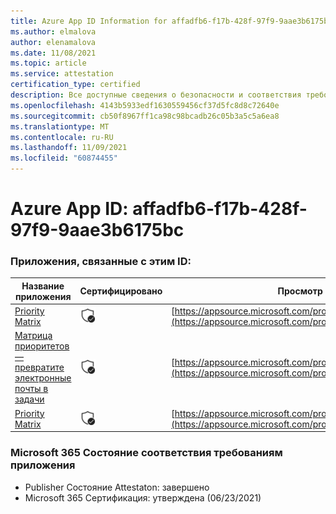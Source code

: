 ```yaml
---
title: Azure App ID Information for affadfb6-f17b-428f-97f9-9aae3b6175bc
ms.author: elmalova
author: elenamalova
ms.date: 11/08/2021
ms.topic: article
ms.service: attestation
certification_type: certified
description: Все доступные сведения о безопасности и соответствия требованиям для affadfb6-f17b-428f-97f9-9aae3b6175bc.
ms.openlocfilehash: 4143b5933edf1630559456cf37d5fc8d8c72640e
ms.sourcegitcommit: cb50f8967ff1ca98c98bcadb26c05b3a5c5a6ea8
ms.translationtype: MT
ms.contentlocale: ru-RU
ms.lasthandoff: 11/09/2021
ms.locfileid: "60874455"
---
```

# <a name="azure-app-id-affadfb6-f17b-428f-97f9-9aae3b6175bc"></a>Azure App ID: affadfb6-f17b-428f-97f9-9aae3b6175bc


### <a name="apps-associated-with-this-id"></a>Приложения, связанные с этим ID:
| **Название приложения** | **Сертифицировано** | **Просмотр в AppSource** |
|--------------|---------------|-----------------------|
| [Priority Matrix](https://docs.microsoft.com/microsoft-365-app-certification/forward/WA104382005) | <img alt="Certified application badge" src="../media/certified-badge.png" height="25" width="25" /> | [https://appsource.microsoft.com/product/office/WA104382005](https://appsource.microsoft.com/product/office/WA104382005) |
| [Матрица приоритетов — превратите электронные почты в задачи](https://docs.microsoft.com/microsoft-365-app-certification/forward/WA104381735) | <img alt="Certified application badge" src="../media/certified-badge.png" height="25" width="25" /> | [https://appsource.microsoft.com/product/office/WA104381735](https://appsource.microsoft.com/product/office/WA104381735) |
| [Priority Matrix](https://docs.microsoft.com/microsoft-365-app-certification/forward/appfluenceinc.m_pm_msft) | <img alt="Certified application badge" src="../media/certified-badge.png" height="25" width="25" /> | [https://appsource.microsoft.com/product/office/appfluenceinc.m_pm_msft](https://appsource.microsoft.com/product/office/appfluenceinc.m_pm_msft) |

### <a name="microsoft-365-app-compliance-status"></a>Microsoft 365 Состояние соответствия требованиям приложения
- Publisher Состояние Attestaton: завершено
- Microsoft 365 Сертификация: утверждена (06/23/2021)
